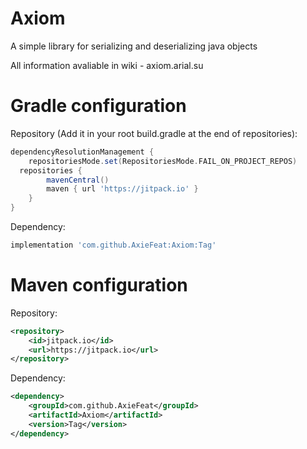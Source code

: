 # Axiom
A simple library for serializing and deserializing java objects

All information avaliable in wiki - axiom.arial.su

# Gradle configuration

Repository (Add it in your root build.gradle at the end of repositories):
````groovy
dependencyResolutionManagement {
	repositoriesMode.set(RepositoriesMode.FAIL_ON_PROJECT_REPOS)
  repositories {
		mavenCentral()
		maven { url 'https://jitpack.io' }
	}
}
````

Dependency:
````groovy
implementation 'com.github.AxieFeat:Axiom:Tag'
````

# Maven configuration

Repository:
````xml
<repository>
    <id>jitpack.io</id>
    <url>https://jitpack.io</url>
</repository>
````

Dependency:
````xml
<dependency>
    <groupId>com.github.AxieFeat</groupId>
    <artifactId>Axiom</artifactId>
    <version>Tag</version>
</dependency>
````
